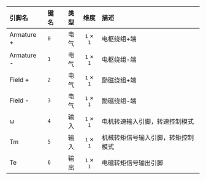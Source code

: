 <!--
DO NOT EDIT THIS FILE DIRECTLY.
This file is generated by tools/comp-docs.js.
All changes will be overwritten by regeneration.
-->

<slot class="model-pins">

| 引脚名 | 键名 | 类型 | 维度 | 描述 |
|:------ |:---- |:----:|:----:|:---- |
| Armature \+ | `0` | 电气 | <samp>1</samp> × <samp>1</samp> | 电枢绕组+端 |
| Armature \- | `1` | 电气 | <samp>1</samp> × <samp>1</samp> | 电枢绕组-端 |
| Field \+ | `2` | 电气 | <samp>1</samp> × <samp>1</samp> | 励磁绕组+端 |
| Field \- | `3` | 电气 | <samp>1</samp> × <samp>1</samp> | 励磁绕组-端 |
| ω | `4` | 输入 | <samp>1</samp> × <samp>1</samp> | 电机转速输入引脚，转速控制模式 |
| Tm | `5` | 输入 | <samp>1</samp> × <samp>1</samp> | 机械转矩信号输入引脚，转矩控制模式 |
| Te | `6` | 输出 | <samp>1</samp> × <samp>1</samp> | 电磁转矩信号输出引脚 |

</slot>
